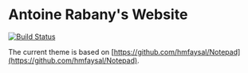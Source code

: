 # Antoine Rabany's Website

[![Build
Status](https://api.travis-ci.org/voctro/voctro.github.io.png?branch=master)](https://api.travis-ci.org/voctro/voctro.github.io.png?branch=master)

The current theme is based on [https://github.com/hmfaysal/Notepad](https://github.com/hmfaysal/Notepad).
